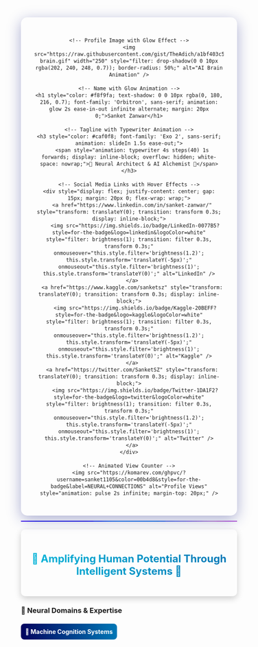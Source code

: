 <div align="center">
  <!-- Animated Header with Background -->
  <div style="background-image: url('https://raw.githubusercontent.com/gist/sailorhg/a1a1f46b0c4f5763fe4feba0d7656b8b/raw/89dc58a5197a2f1a0136741ae1a29adb6ccba696/neural-network-bg.gif'); background-size: cover; padding: 30px; border-radius: 15px; box-shadow: 0 8px 32px rgba(31, 38, 135, 0.37); backdrop-filter: blur(4px); -webkit-backdrop-filter: blur(4px); border: 1px solid rgba(255, 255, 255, 0.18);">
    
    <!-- Profile Image with Glow Effect -->
    <img src="https://raw.githubusercontent.com/gist/TheAdich/a1bf403c5f0c6cc559b41c95a1e113c3/raw/f64e09f98387f5040f6155a5a47b0a443a050848/AI-brain.gif" width="250" style="filter: drop-shadow(0 0 10px rgba(202, 240, 248, 0.7)); border-radius: 50%;" alt="AI Brain Animation" />
    
    <!-- Name with Glow Animation -->
    <h1 style="color: #f8f9fa; text-shadow: 0 0 10px rgba(0, 180, 216, 0.7); font-family: 'Orbitron', sans-serif; animation: glow 2s ease-in-out infinite alternate; margin: 20px 0;">Sanket Zanwar</h1>
    
    <!-- Tagline with Typewriter Animation -->
    <h3 style="color: #caf0f8; font-family: 'Exo 2', sans-serif; animation: slideIn 1.5s ease-out;">
      <span style="animation: typewriter 4s steps(40) 1s forwards; display: inline-block; overflow: hidden; white-space: nowrap;">🧠 Neural Architect & AI Alchemist 🤖</span>
    </h3>

    <!-- Social Media Links with Hover Effects -->
    <div style="display: flex; justify-content: center; gap: 15px; margin: 20px 0; flex-wrap: wrap;">
      <a href="https://www.linkedin.com/in/sanket-zanwar/" style="transform: translateY(0); transition: transform 0.3s; display: inline-block;">
        <img src="https://img.shields.io/badge/LinkedIn-0077B5?style=for-the-badge&logo=linkedin&logoColor=white" style="filter: brightness(1); transition: filter 0.3s, transform 0.3s;" onmouseover="this.style.filter='brightness(1.2)'; this.style.transform='translateY(-5px)';" onmouseout="this.style.filter='brightness(1)'; this.style.transform='translateY(0)';" alt="LinkedIn" />
      </a>
      <a href="https://www.kaggle.com/sanketsz" style="transform: translateY(0); transition: transform 0.3s; display: inline-block;">
        <img src="https://img.shields.io/badge/Kaggle-20BEFF?style=for-the-badge&logo=kaggle&logoColor=white" style="filter: brightness(1); transition: filter 0.3s, transform 0.3s;" onmouseover="this.style.filter='brightness(1.2)'; this.style.transform='translateY(-5px)';" onmouseout="this.style.filter='brightness(1)'; this.style.transform='translateY(0)';" alt="Kaggle" />
      </a>
      <a href="https://twitter.com/SanketSZ" style="transform: translateY(0); transition: transform 0.3s; display: inline-block;">
        <img src="https://img.shields.io/badge/Twitter-1DA1F2?style=for-the-badge&logo=twitter&logoColor=white" style="filter: brightness(1); transition: filter 0.3s, transform 0.3s;" onmouseover="this.style.filter='brightness(1.2)'; this.style.transform='translateY(-5px)';" onmouseout="this.style.filter='brightness(1)'; this.style.transform='translateY(0)';" alt="Twitter" />
      </a>
    </div>
    
    <!-- Animated View Counter -->
    <img src="https://komarev.com/ghpvc/?username=sanket1105&color=00b4d8&style=for-the-badge&label=NEURAL+CONNECTIONS" alt="Profile Views" style="animation: pulse 2s infinite; margin-top: 20px;" />
  </div>
</div>

<!-- Animated Divider -->
<div align="center">
  <img src="https://raw.githubusercontent.com/AnderMendoza/AnderMendoza/main/assets/line-neon.gif" width="100%" height="2" alt="Divider" />
</div>

<!-- Animated Tagline Section -->
<div align="center" style="background-image: url('https://raw.githubusercontent.com/rajput2107/rajput2107/master/Assets/Handshake.gif'); background-size: contain; background-position: right; background-repeat: no-repeat; padding: 20px; margin: 15px 0; border-radius: 10px; box-shadow: 0 5px 15px rgba(0, 0, 0, 0.2); animation: fadeIn 2s;">
  <h3 style="background: linear-gradient(to right, #00b4d8, #0077b6); -webkit-background-clip: text; -webkit-text-fill-color: transparent; font-size: 24px; font-weight: bold;">🚀 Amplifying Human Potential Through Intelligent Systems 🔮</h3>
</div>

<!-- Animated Skills Section -->
<div style="margin: 20px 0; animation: fadeInUp 1.5s;">
  <h3>🧠 Neural Domains & Expertise</h3>

  <!-- Skill Details with Dropdown Animation -->
  <details>
    <summary style="cursor: pointer; padding: 10px; background: linear-gradient(90deg, #03045e, #0077b6); color: white; border-radius: 8px; transition: all 0.3s ease; font-weight: bold; display: inline-block; margin: 5px 0;">🤖 Machine Cognition Systems</summary>
    <div style="background-image: url('https://raw.githubusercontent.com/Platane/snk/output/github-contribution-grid-snake.svg'); background-blend-mode: overlay; background-color: rgba(10, 25, 47, 0.9); padding: 20px; border-radius: 8px; margin-top: 10px; box-shadow: inset 0 0 20px rgba(0, 180, 216, 0.3); border-left: 4px solid #00b4d8; animation: slideInLeft 1s;">
      <ul style="list-style-type: none; padding: 0;">
        <li><strong>Large Language Models (LLMs)</strong></li>
        <li>- Neural Architecture Engineering & Hyperparameter Optimization</li>
        <li>- Chain-of-Thought & Retrieval-Augmented Generation Systems</li>
        <li>- Multi-Agent Frameworks & Emergent Behavior Analysis</li>
        <li>- RLHF & Constitutional AI Alignment Techniques</li>
      </ul>
    </div>
  </details>

  <!-- Add more skill sections as needed -->
</div>

<!-- CSS Animations -->
<style>
  @keyframes glow {
    0% { text-shadow: 0 0 5px rgba(0, 180, 216, 0.5); }
    100% { text-shadow: 0 0 20px rgba(0, 180, 216, 0.9), 0 0 30px rgba(0, 119, 182, 0.8); }
  }

  @keyframes float {
    0% { transform: translateY(0px); }
    50% { transform: translateY(-20px); }
    100% { transform: translateY(0px); }
  }

  @keyframes pulse {
    0% { opacity: 1; }
    50% { opacity: 0.7; }
    100% { opacity: 1; }
  }

  @keyframes fadeIn {
    from { opacity: 0; }
    to { opacity: 1; }
  }

  @keyframes fadeInUp {
    from { opacity: 0; transform: translateY(20px); }
    to { opacity: 1; transform: translateY(0); }
  }

  @keyframes slideInLeft {
    from { opacity: 0; transform: translateX(-30px); }
    to { opacity: 1; transform: translateX(0); }
  }

  @keyframes slideInRight {
    from { opacity: 0; transform: translateX(30px); }
    to { opacity: 1; transform: translateX(0); }
  }

  @keyframes typewriter {
    from { width: 0; }
    to { width: 100%; }
  }
</style>
